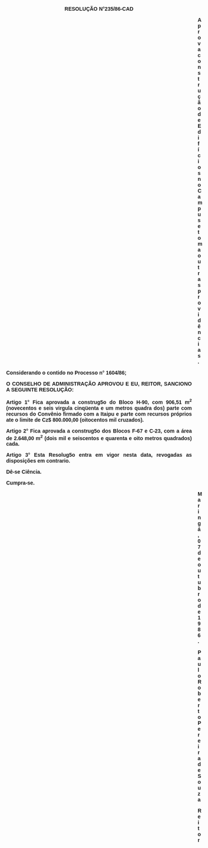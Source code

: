 <BODY>

<B><FONT FACE="Arial"><P ALIGN="CENTER">RESOLU&Ccedil;&Atilde;O N°235/86-CAD</P><DIR>
<DIR>
<DIR>
<DIR>
<DIR>
<DIR>
<DIR>
<DIR>
<DIR>
<DIR>
<DIR>
<DIR>
<DIR>

<P ALIGN="JUSTIFY">Aprova constru&ccedil;&atilde;o de Edif&iacute;cios no Campus e toma outras provid&ecirc;ncias.</P>
</B><P ALIGN="JUSTIFY"></P></DIR>
</DIR>
</DIR>
</DIR>
</DIR>
</DIR>
</DIR>
</DIR>
</DIR>
</DIR>
</DIR>
</DIR>
</DIR>

<P ALIGN="JUSTIFY">Considerando o contido no Processo n° 1604/86;</P>
<P ALIGN="JUSTIFY"></P>
<B><P ALIGN="JUSTIFY">O CONSELHO DE ADMINISTRA&Ccedil;&Atilde;O APROVOU E EU, REITOR, SANCIONO A SEGUINTE RESOLU&Ccedil;&Atilde;O:</P>
</B><P ALIGN="JUSTIFY"></P>
<B><P ALIGN="JUSTIFY">Artigo 1°</B>  Fica aprovada a construg5o do Bloco H-90, com 906,51 m<SUP>2</SUP> (novecentos e seis virgula cinq&uuml;enta e um metros quadra dos) parte com recursos do Conv&ecirc;nio firmado com a Itaipu e parte com recursos pr&oacute;prios ate o limite de Cz$ 800.000,00 (oitocentos mil cruzados).</P>
<B><P ALIGN="JUSTIFY">Artigo 2°</B>  Fica aprovada a construg5o dos Blocos F-67 e C-23, com a &aacute;rea de 2.648,00 m<SUP>2</SUP> (dois mil e seiscentos e quarenta e oito metros quadrados) cada.</P>
<B><P ALIGN="JUSTIFY">Artigo 3°</B>  Esta Resolug5o entra em vigor nesta data, revogadas as disposi&ccedil;&otilde;es em contrario.</P>
<P ALIGN="JUSTIFY">D&ecirc;-se Ci&ecirc;ncia.</P>
<P ALIGN="JUSTIFY">Cumpra-se.</P><DIR>
<DIR>
<DIR>
<DIR>
<DIR>
<DIR>
<DIR>
<DIR>
<DIR>
<DIR>
<DIR>
<DIR>
<DIR>

<P ALIGN="JUSTIFY">Maring&aacute;, 07 de outubro de 1986.</P>
<P ALIGN="JUSTIFY"></P>
<P ALIGN="JUSTIFY">Paulo Roberto Pereira de Souza</P>
<P ALIGN="JUSTIFY">Reitor </P></DIR>
</DIR>
</DIR>
</DIR>
</DIR>
</DIR>
</DIR>
</DIR>
</DIR>
</DIR>
</DIR>
</DIR>
</DIR>
</FONT></BODY>
